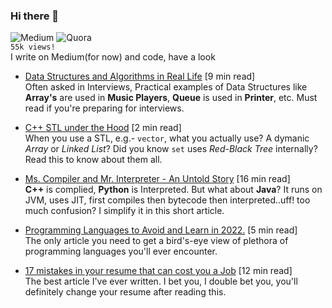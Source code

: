 ### Hi there 👋 

![Medium](https://img.shields.io/badge/Medium-12100E?style=for-the-badge&logo=medium&logoColor=white?link=https://google.com?label=asd) ![Quora](https://img.shields.io/badge/Quora-%23B92B27.svg?style=for-the-badge&logo=Quora&logoColor=white?label=sdsdsds)
<br>`55k views!`<br>
I write on Medium(for now) and code, have a look
- [Data Structures and Algorithms in Real Life](https://zriyansh.medium.com/data-structures-and-algorithms-in-real-life-6b2b813d516e) [9 min read] <br>
Often asked in Interviews, Practical examples of Data Structures like **Array's** are used in **Music Players**, **Queue** is used in **Printer**, etc. Must read if you're preparing for interviews.


- [C++ STL under the Hood](https://zriyansh.medium.com/c-stl-under-the-hood-76290ca58bcb) [2 min read] <br>
When you use a STL, e.g.- `vector`, what you actually use? A dymanic _Array_ or _Linked List_? Did you know `set` uses _Red-Black Tree_ internally?  Read this to know about them all.


- [Ms. Compiler and Mr. Interpreter - An Untold Story](https://zriyansh.medium.com/ms-compiler-and-mr-interpreter-2eeab8e0759e) [16 min read] <br>
**C++** is complied, **Python** is Interpreted. But what about **Java**? It runs on JVM, uses JIT, first compiles then bytecode then interpreted..uff! too much confusion? I simplify it in this short article. 

- [Programming Languages to Avoid and Learn in 2022.](https://zriyansh.medium.com/programming-languages-to-avoid-and-learn-in-2022-c8e2a1cdf427) [5 min read] <br>
The only article you need to get a bird's-eye view of plethora of programming languages you'll ever encounter. 

- [17 mistakes in your resume that can cost you a Job](https://zriyansh.medium.com/stop-ruining-your-r%C3%A9sum%C3%A9-c8ca15de5a98) [12 min read] <br>
The best article I've ever written. I bet you, I double bet you, you'll definitely change your resume after reading this. 


